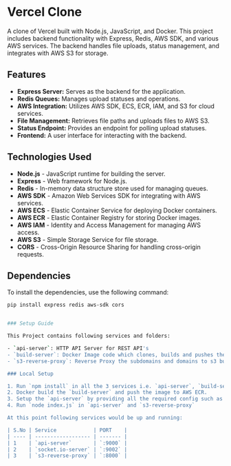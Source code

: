 # Vercel Clone

A clone of Vercel built with Node.js, JavaScript, and Docker. This project includes backend functionality with Express, Redis, AWS SDK, and various AWS services. The backend handles file uploads, status management, and integrates with AWS S3 for storage.

## Features

- **Express Server:** Serves as the backend for the application.
- **Redis Queues:** Manages upload statuses and operations.
- **AWS Integration:** Utilizes AWS SDK, ECS, ECR, IAM, and S3 for cloud services.
- **File Management:** Retrieves file paths and uploads files to AWS S3.
- **Status Endpoint:** Provides an endpoint for polling upload statuses.
- **Frontend:** A user interface for interacting with the backend.

## Technologies Used

- **Node.js** - JavaScript runtime for building the server.
- **Express** - Web framework for Node.js.
- **Redis** - In-memory data structure store used for managing queues.
- **AWS SDK** - Amazon Web Services SDK for integrating with AWS services.
- **AWS ECS** - Elastic Container Service for deploying Docker containers.
- **AWS ECR** - Elastic Container Registry for storing Docker images.
- **AWS IAM** - Identity and Access Management for managing AWS access.
- **AWS S3** - Simple Storage Service for file storage.
- **CORS** - Cross-Origin Resource Sharing for handling cross-origin requests.

## Dependencies

To install the dependencies, use the following command:

```bash
pip install express redis aws-sdk cors


### Setup Guide

This Project contains following services and folders:

- `api-server`: HTTP API Server for REST API's
- `build-server`: Docker Image code which clones, builds and pushes the build to S3
- `s3-reverse-proxy`: Reverse Proxy the subdomains and domains to s3 bucket static assets

### Local Setup

1. Run `npm install` in all the 3 services i.e. `api-server`, `build-server` and `s3-reverse-proxy`
2. Docker build the `build-server` and push the image to AWS ECR.
3. Setup the `api-server` by providing all the required config such as TASK ARN and CLUSTER arn.
4. Run `node index.js` in `api-server` and `s3-reverse-proxy`

At this point following services would be up and running:

| S.No | Service            | PORT    |
| ---- | ------------------ | ------- |
| 1    | `api-server`       | `:9000` |
| 2    | `socket.io-server` | `:9002` |
| 3    | `s3-reverse-proxy` | `:8000` |


